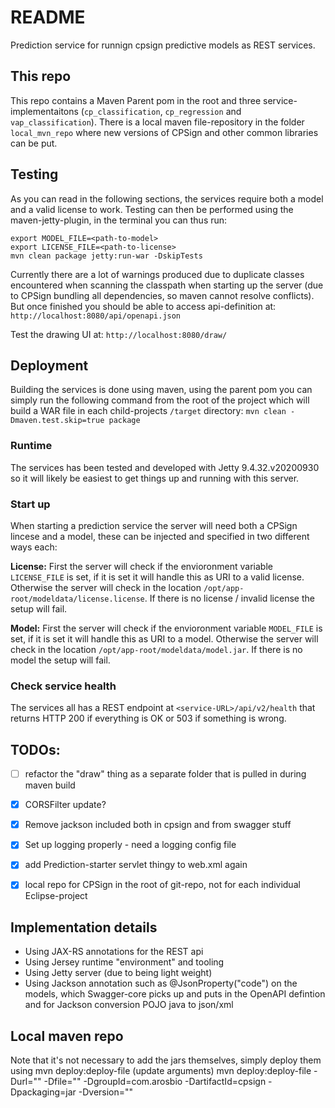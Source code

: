 # README

Prediction service for runnign cpsign predictive models as REST services.

## This repo
This repo contains a Maven Parent pom in the root and three service-implementaitons (`cp_classification`, `cp_regression` and `vap_classification`). There is a local maven file-repository in the folder `local_mvn_repo` where new versions of CPSign and other common libraries can be put. 

## Testing
As you can read in the following sections, the services require both a model and a valid license to work. Testing can then be performed using the maven-jetty-plugin, in the terminal you can thus run:
```
export MODEL_FILE=<path-to-model>
export LICENSE_FILE=<path-to-license>
mvn clean package jetty:run-war -DskipTests
```

Currently there are a lot of warnings produced due to duplicate classes encountered when scanning the classpath when starting up the server (due to CPSign bundling all dependencies, so maven cannot resolve conflicts). But once finished you should be able to access api-definition at:
`
http://localhost:8080/api/openapi.json
` 

Test the drawing UI at:
`
http://localhost:8080/draw/
`

## Deployment
Building the services is done using maven, using the parent pom you can simply run the following command from the root of the project which will build a WAR file in each child-projects `/target` directory:
`
mvn clean -Dmaven.test.skip=true package
`

### Runtime
The services has been tested and developed with Jetty 9.4.32.v20200930 so it will likely be easiest to get things up and running with this server.

### Start up
When starting a prediction service the server will need both a CPSign lincese and a model, these can be injected and specified in two different ways each:

__License:__
First the server will check if the envioronment variable `LICENSE_FILE` is set, if it is set it will handle this as URI to a valid license. Otherwise the server will check in the location `/opt/app-root/modeldata/license.license`. If there is no license / invalid license the setup will fail.

__Model:__
First the server will check if the envioronment variable `MODEL_FILE` is set, if it is set it will handle this as URI to a model. Otherwise the server will check in the location `/opt/app-root/modeldata/model.jar`. If there is no model the setup will fail.

### Check service health
The services all has a REST endpoint at `<service-URL>/api/v2/health` that returns HTTP 200 if everything is OK or 503 if something is wrong.

## TODOs:
- [ ] refactor the "draw" thing as a separate folder that is pulled in during maven build
- [x] CORSFilter update?
- [x] Remove jackson included both in cpsign and from swagger stuff
- [x] Set up logging properly - need a logging config file 
- [x] add Prediction-starter servlet thingy to web.xml again
- [x] local repo for CPSign in the root of git-repo, not for each individual Eclipse-project


## Implementation details
* Using JAX-RS annotations for the REST api
* Using Jersey runtime "environment" and tooling
* Using Jetty server (due to being light weight)
* Using Jackson annotation such as @JsonProperty("code") on the models, which Swagger-core picks up and puts in the OpenAPI defintion and for Jackson conversion POJO java to json/xml

## Local maven repo
Note that it's not necessary to add the jars themselves, simply deploy them using mvn deploy:deploy-file (update arguments)
mvn deploy:deploy-file -Durl="<URI to repo>" -Dfile="<URI to JAR to deploy>" -DgroupId=com.arosbio -DartifactId=cpsign -Dpackaging=jar -Dversion="<version>"
